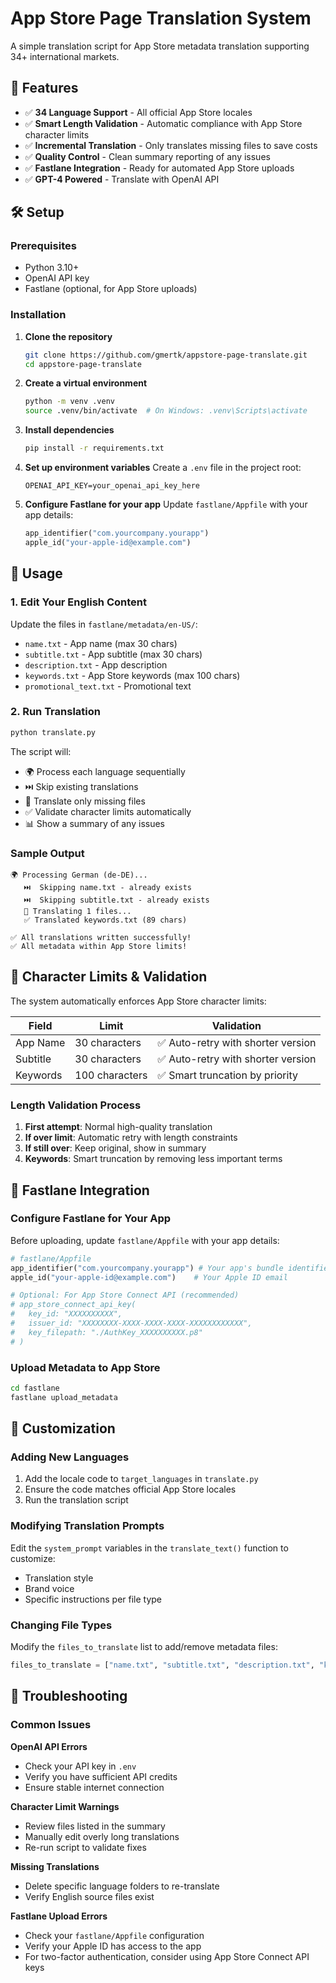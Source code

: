 # App Store Page Translation System

A simple translation script for App Store metadata translation supporting 34+ international markets.

## 🎯 Features

- ✅ **34 Language Support** - All official App Store locales
- ✅ **Smart Length Validation** - Automatic compliance with App Store character limits
- ✅ **Incremental Translation** - Only translates missing files to save costs
- ✅ **Quality Control** - Clean summary reporting of any issues
- ✅ **Fastlane Integration** - Ready for automated App Store uploads
- ✅ **GPT-4 Powered** - Translate with OpenAI API

## 🛠️ Setup

### Prerequisites

- Python 3.10+
- OpenAI API key
- Fastlane (optional, for App Store uploads)

### Installation

1. **Clone the repository**

   ```bash
   git clone https://github.com/gmertk/appstore-page-translate.git
   cd appstore-page-translate
   ```

2. **Create a virtual environment**

   ```bash
   python -m venv .venv
   source .venv/bin/activate  # On Windows: .venv\Scripts\activate
   ```

3. **Install dependencies**

   ```bash
   pip install -r requirements.txt
   ```

4. **Set up environment variables**
   Create a `.env` file in the project root:

   ```env
   OPENAI_API_KEY=your_openai_api_key_here
   ```

5. **Configure Fastlane for your app**
   Update `fastlane/Appfile` with your app details:
   ```ruby
   app_identifier("com.yourcompany.yourapp")
   apple_id("your-apple-id@example.com")
   ```

## 🚀 Usage

### 1. Edit Your English Content

Update the files in `fastlane/metadata/en-US/`:

- `name.txt` - App name (max 30 chars)
- `subtitle.txt` - App subtitle (max 30 chars)
- `description.txt` - App description
- `keywords.txt` - App Store keywords (max 100 chars)
- `promotional_text.txt` - Promotional text

### 2. Run Translation

```bash
python translate.py
```

The script will:

- 🌍 Process each language sequentially
- ⏭️ Skip existing translations
- 📝 Translate only missing files
- ✅ Validate character limits automatically
- 📊 Show a summary of any issues

### Sample Output

```
🌍 Processing German (de-DE)...
   ⏭️  Skipping name.txt - already exists
   ⏭️  Skipping subtitle.txt - already exists
   📝 Translating 1 files...
   ✅ Translated keywords.txt (89 chars)

✅ All translations written successfully!
✅ All metadata within App Store limits!
```

## 📏 Character Limits & Validation

The system automatically enforces App Store character limits:

| Field    | Limit          | Validation                         |
| -------- | -------------- | ---------------------------------- |
| App Name | 30 characters  | ✅ Auto-retry with shorter version |
| Subtitle | 30 characters  | ✅ Auto-retry with shorter version |
| Keywords | 100 characters | ✅ Smart truncation by priority    |

### Length Validation Process

1. **First attempt**: Normal high-quality translation
2. **If over limit**: Automatic retry with length constraints
3. **If still over**: Keep original, show in summary
4. **Keywords**: Smart truncation by removing less important terms

## 🚀 Fastlane Integration

### Configure Fastlane for Your App

Before uploading, update `fastlane/Appfile` with your app details:

```ruby
# fastlane/Appfile
app_identifier("com.yourcompany.yourapp") # Your app's bundle identifier
apple_id("your-apple-id@example.com")    # Your Apple ID email

# Optional: For App Store Connect API (recommended)
# app_store_connect_api_key(
#   key_id: "XXXXXXXXXX",
#   issuer_id: "XXXXXXXX-XXXX-XXXX-XXXX-XXXXXXXXXXXX",
#   key_filepath: "./AuthKey_XXXXXXXXXX.p8"
# )
```

### Upload Metadata to App Store

```bash
cd fastlane
fastlane upload_metadata
```

## 🔧 Customization

### Adding New Languages

1. Add the locale code to `target_languages` in `translate.py`
2. Ensure the code matches official App Store locales
3. Run the translation script

### Modifying Translation Prompts

Edit the `system_prompt` variables in the `translate_text()` function to customize:

- Translation style
- Brand voice
- Specific instructions per file type

### Changing File Types

Modify the `files_to_translate` list to add/remove metadata files:

```python
files_to_translate = ["name.txt", "subtitle.txt", "description.txt", "keywords.txt", "promotional_text.txt"]
```

## 🐛 Troubleshooting

### Common Issues

**OpenAI API Errors**

- Check your API key in `.env`
- Verify you have sufficient API credits
- Ensure stable internet connection

**Character Limit Warnings**

- Review files listed in the summary
- Manually edit overly long translations
- Re-run script to validate fixes

**Missing Translations**

- Delete specific language folders to re-translate
- Verify English source files exist

**Fastlane Upload Errors**

- Check your `fastlane/Appfile` configuration
- Verify your Apple ID has access to the app
- For two-factor authentication, consider using App Store Connect API keys
